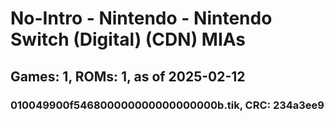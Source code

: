 # No-Intro - Nintendo - Nintendo Switch (Digital) (CDN) MIAs
## Games: 1, ROMs: 1, as of 2025-02-12

### 010049900f546800000000000000000b.tik, CRC: 234a3ee9
